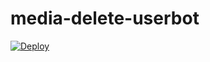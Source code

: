 # media-delete-userbot

[![Deploy](https://www.herokucdn.com/deploy/button.svg)](https://heroku.com/deploy?template=https://github.com/kidiloskahyper45/ub---adholokham)
